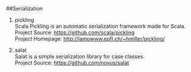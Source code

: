 ##Serialization

1. pickling     
Scala Pickling is an automatic serialization framework made for Scala.    
Project Source: https://github.com/scala/pickling         
Project Homepage: http://lampwww.epfl.ch/~hmiller/pickling/

1. salat     
Salat is a simple serialization library for case classes.      
Project Source: https://github.com/novus/salat           
